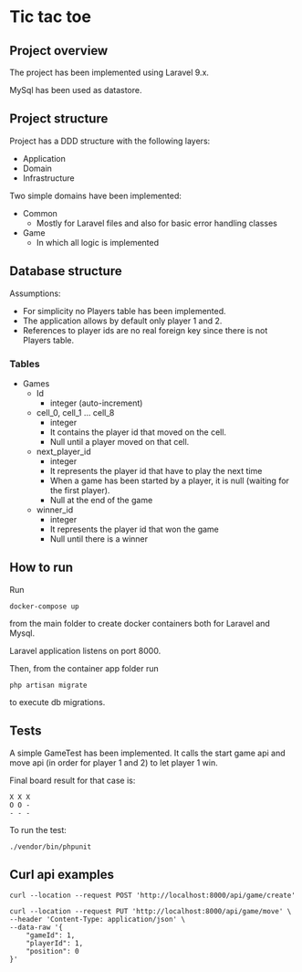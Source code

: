 # Tic tac toe

## Project overview
The project has been implemented using Laravel 9.x.

MySql has been used as datastore.

## Project structure
Project has a DDD structure with the following layers:
- Application
- Domain
- Infrastructure

Two simple domains have been implemented:
- Common
    - Mostly for Laravel files and also for basic error handling classes 
- Game
    - In which all logic is implemented

## Database structure

Assumptions:
- For simplicity no Players table has been implemented.
- The application allows by default only player 1 and 2.
- References to player ids are no real foreign key since there is not Players table.

### Tables
- Games
    - Id
        - integer (auto-increment)
    - cell_0, cell_1 ... cell_8
        - integer
        - It contains the player id that moved on the cell.
        - Null until a player moved on that cell.
    - next_player_id
        - integer
        - It represents the player id that have to play the next time 
        - When a game has been started by a player, it is null (waiting for the first player).
        - Null at the end of the game
    - winner_id
        - integer
        - It represents the player id that won the game
        - Null until there is a winner

## How to run
Run 
```
docker-compose up
```
from the main folder to create docker containers both for Laravel and Mysql.

Laravel application listens on port 8000.

Then, from the container app folder run
```
php artisan migrate
```
to execute db migrations.


## Tests
A simple GameTest has been implemented.
It calls the start game api and move api (in order for player 1 and 2) to let player 1 win.

Final board result for that case is:

```
X X X
O O -
- - -
```

To run the test:
```
./vendor/bin/phpunit
```

## Curl api examples

```
curl --location --request POST 'http://localhost:8000/api/game/create'
```

```
curl --location --request PUT 'http://localhost:8000/api/game/move' \
--header 'Content-Type: application/json' \
--data-raw '{
    "gameId": 1,
    "playerId": 1,
    "position": 0
}'
```